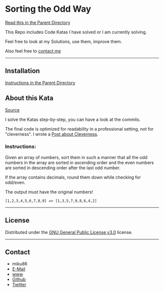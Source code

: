 # Sorting the Odd Way

[Read this in the Parent Directory](https://github.com/miku86/katas)

This Repo includes Code Katas I have solved or I am currently solving.

Feel free to look at my Solutions, use them, improve them.

Also feel free to [contact me](#contact)

---

## Installation

[Instructions in the Parent Directory](https://github.com/miku86/katas#installation)

## About this Kata

[Source](https://www.codewars.com/kata/sorting-the-odd-way)

I solve the Katas step-by-step, you can have a look at the commits.

The final code is optimized for readability in a professional setting, not for "cleverness".
I wrote a [Post about Cleverness](https://dev.to/miku86/diary---20180830-4f5e).

### Instructions:

Given an array of numbers, sort them in such a manner that all the odd numbers in the array are sorted in ascending order and the even numbers are sorted in descending order after the last odd number.

If the array contains decimals, round them down while checking for odd/even.

The output must have the original numbers!

```
[1,2,3,4,5,6,7,8,9] => [1,3,5,7,9,8,6,4,2]
```

---

## License

Distributed under the [GNU General Public License v3.0](https://choosealicense.com/licenses/gpl-3.0/) license.

---

## Contact

- miku86
- [E-Mail](mailto:hello@miku86.com)
- [www](https://miku86.com)
- [Github](https://github.com/miku86)
- [Twitter](https://twitter.com/miku86com)
